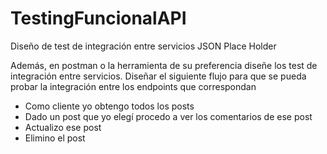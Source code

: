 # TestingFuncionalAPI
Diseño de test de integración entre servicios JSON Place Holder 

Además, en postman o la herramienta de su preferencia diseñe los test de integración entre servicios. 
Diseñar el siguiente flujo para que se pueda probar la integración entre los endpoints que correspondan
-	Como cliente yo obtengo todos los posts
-	Dado un post que yo elegí procedo a ver los comentarios de ese post
-	Actualizo ese post
-	Elimino el post
